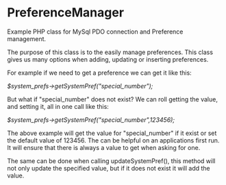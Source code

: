 PreferenceManager
=================

Example PHP class for MySql PDO connection and Preference management. 

The purpose of this class is to the easily manage preferences. This class gives us many options when adding, updating or inserting preferences.  

For example if we need to get a preference we can get it like this:

<em>$system_prefs->getSystemPref("special_number");</em>
 
But what if "special_number" does not exist?  We can roll getting the value, and setting it, all in one call like this:
 
<em>$system_prefs->getSystemPref("special_number",123456);</em>
 
The above example will get the value for "special_number" if it exist or set the default value of 123456.  The can be helpful on an applications first run.  It will ensure that there is always a value to get when asking for one. 
 
The same can be done when calling updateSystemPref(), this method will not only update the specified value, but if it does not exist it will add the value.  